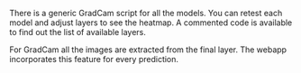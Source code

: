 There is a generic GradCam script for all the models. You can retest each model and adjust layers to see the heatmap. A commented code is available to find out the list of available layers.

For GradCam all the images are extracted from the final layer. The webapp incorporates this feature for every prediction.
